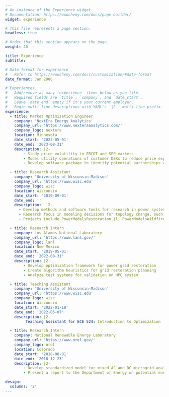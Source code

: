 ```yaml
---
# An instance of the Experience widget.
# Documentation: https://wowchemy.com/docs/page-builder/
widget: experience

# This file represents a page section.
headless: true

# Order that this section appears on the page.
weight: 40

title: Experience
subtitle:

# Date format for experience
#   Refer to https://wowchemy.com/docs/customization/#date-format
date_format: Jan 2006

# Experiences.
#   Add/remove as many `experience` items below as you like.
#   Required fields are `title`, `company`, and `date_start`.
#   Leave `date_end` empty if it's your current employer.
#   Begin multi-line descriptions with YAML's `|2-` multi-line prefix.
experience:
  - title: Market Optimization Engineer
    company: 'NextEra Energy Analytics'
    company_url: 'https://www.nexteraanalytics.com/'
    company_logo: nextera
    location: Minnesota
    date_start: '2023-05-01'
    date_end: '2023-08-31'
    description: |2-
        - Study price volatility in ERCOT and SPP markets
        - Model utility operations of customer DERs to reduce price exposure
        - Develop software package to identify potential partnerships with customer DERs

  - title: Research Assistant
    company: 'University of Wisconsin-Madison'
    company_url: 'https://www.wisc.edu'
    company_logo: wisc
    location: Wisconsin
    date_start: '2019-09-01'
    date_end: ''
    description:  |2-
      - Develop methods and software tools for research in power systems optimization modeling
      - Research focus in modeling decisions for topology change, such as grid restoration and public saftey power shutoffs
      - Projects include PowerModelsRestoration.jl, PowerModelsWildfire.jl, PowerPlots.jl, and PGLib.jl

  - title: Research Intern
    company: Los Alamos National Laboratory
    company_url: 'https://www.lanl.gov/'
    company_logo: lanl
    location: New Mexico
    date_start: '2019-05-01'
    date_end: '2022-08-31'
    description: |2-
        - Develop optimization framework for power grid restoration
        - Create algorithm heuristics for grid restoration planning
        - Analyze test systems for validation on HPC system

  - title: Teaching Assistant
    company: 'University of Wisconsin-Madison'
    company_url: 'https://www.wisc.edu'
    company_logo: wisc
    location: Wisconsin
    date_start: '2022-01-18'
    date_end: '2022-05-07'
    description: |2-
         Teaching Assistant for ECE 524: Introduction to Optimization

  - title: Research Intern
    company: National Renewable Energy Laboratory
    company_url: 'https://www.nrel.gov/'
    company_logo: nrel
    location: Colorado
    date_start: '2018-08-01'
    date_end: '2018-12-23'
    description: |2-
        - Develop standardized model for mixed AC and DC microgrid analysis
        - Present a report to the Department of Energy on potential energy savings

design:
  columns: '2'
---
```

